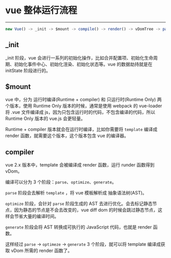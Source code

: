 # vue 整体运行流程

---

```js
new Vue() -> _init -> $mount -> compile() -> render() -> vDomTree -> patch() -> Dom
```

## _init

_init 阶段，vue 会进行一系列的初始化操作，比如合并配置项、初始化生命周期、初始化事件中心、初始化渲染、初始化状态等。vue 的数据劫持就是在 initState 阶段进行的。

## $mount

vue 中，分为 运行时编译(Runtime + compiler) 和 只运行时(Runtime Only) 两个版本，使用 Runtime Only 版本的时候，通常是使用 webpack 的 vue-loader 将 .vue 文件编译成 js，因为只包含运行时的代码，不包含编译的代码，所以 Runtime Only 版本的 vue.js 会更轻量。

Runtime + compiler 版本就会在运行时编译，比如你需要将 `template` 编译成 render 函数，就需要这个版本，这个版本包含 vue 的编译器。

## compiler

vue 2.x 版本中，template 会被编译成 render 函数，运行 runder 函数得到 vDom。

编译可以分为 3 个阶段：`parse`、`optimize`、`generate`。

`parse` 阶段会去解析 `template` ，将 vue 模板解析成 抽象语法树(AST)。

`optimize` 阶段，会针对 `parse` 阶段生成的 AST 去进行优化。会去标记静态节点，因为静态的节点是不会去改变的，vue diff dom 的时候会跳过静态节点，这样会节省大量的编译时间。

`generate` 阶段会将 AST 转换成可执行的 JavaScript 代码，也就是 render 函数。

这样经过 `parse` -> `optimeze` -> `generate` 3 个阶段，就可以将 template 编译成获取 vDom 所需的 render 函数了。
